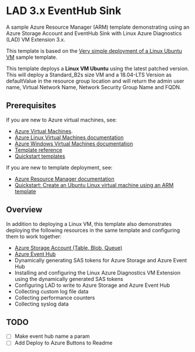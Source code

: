 # LAD 3.x EventHub Sink

A sample Azure Resource Manager (ARM) template demonstrating using an Azure Storage Account and EventHub Sink with Linux Azure Diagnostics (LAD) VM Extension 3.x.

This template is based on the [Very simple deployment of a Linux Ubuntu VM](https://github.com/Azure/azure-quickstart-templates/tree/master/101-vm-simple-linux) sample template.

This template deploys a **Linux VM Ubuntu** using the latest patched version. This will deploy a Standard_B2s size VM and a 18.04-LTS Version as defaultValue in the resource group location and will return the admin user name, Virtual Network Name, Network Security Group Name and FQDN.

## Prerequisites

If you are new to Azure virtual machines, see:

- [Azure Virtual Machines](https://azure.microsoft.com/services/virtual-machines/).
- [Azure Linux Virtual Machines documentation](https://docs.microsoft.com/azure/virtual-machines/linux/)
- [Azure Windows Virtual Machines documentation](https://docs.microsoft.com/azure/virtual-machines/windows/)
- [Template reference](https://docs.microsoft.com/azure/templates/microsoft.compute/allversions)
- [Quickstart templates](https://azure.microsoft.com/resources/templates/?resourceType=Microsoft.Compute&pageNumber=1&sort=Popular)

If you are new to template deployment, see:

- [Azure Resource Manager documentation](https://docs.microsoft.com/azure/azure-resource-manager/)
- [Quickstart: Create an Ubuntu Linux virtual machine using an ARM template](https://docs.microsoft.com/azure/virtual-machines/linux/quick-create-template)

## Overview

In addition to deploying a Linux VM, this template also demonstrates deploying the following resources in the same template and configuring them to work together:

* [Azure Storage Account (Table, Blob, Queue)](https://docs.microsoft.com/en-us/azure/storage/common/storage-introduction)
* [Azure Event Hub](https://docs.microsoft.com/en-us/azure/event-hubs/event-hubs-features)
* Dynamically generating SAS tokens for Azure Storage and Azure Event Hub
* Installing and configuring the Linux Azure Diagnostics VM Extension using the dynamically generated SAS tokens
* Configuring LAD to write to Azure Storage and Azure Event Hub
* Collecting custom log file data
* Collecting performance counters
* Collecting syslog data

## TODO

- [ ] Make event hub name a param
- [ ] Add Deploy to Azure Buttons to Readme